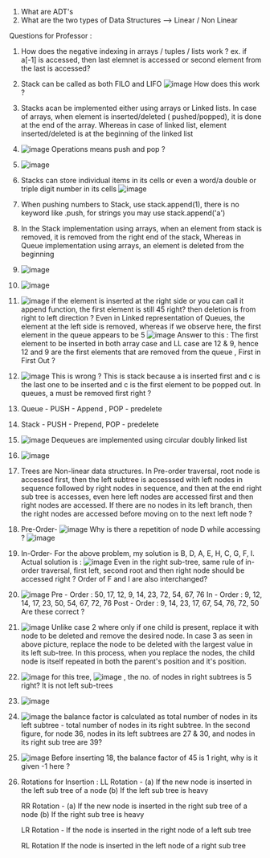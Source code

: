 

1. What are ADT's
2. What are the two types of Data Structures --> Linear / Non Linear


Questions for Professor :

1. How does the negative indexing in arrays / tuples / lists work ?
ex. if a[-1] is accessed, then last elemnet is accessed or second element from the last is accessed?
2. Stack can be called as both FILO and LIFO
![image](https://user-images.githubusercontent.com/90809823/146708344-aa3206d9-b7d1-4cb8-a52b-46966a382502.png)
How does this work ?

3. Stacks acan be implemented either using arrays or Linked lists. In case of arrays, when element is inserted/deleted ( pushed/popped), it is done at the end of the array. Whereas in case of linked list, element inserted/deleted is at the beginning of the linked list
4.  ![image](https://user-images.githubusercontent.com/90809823/147175376-21a640c5-7edf-456d-aec2-ac5e9f964788.png)
Operations means push and pop ?

5. ![image](https://user-images.githubusercontent.com/90809823/147271568-ea17f7f5-ea57-43c2-aa94-aa2b9fb6c7bd.png)
6. Stacks can store individual items in its cells or even a word/a double or triple digit number in its cells
 ![image](https://user-images.githubusercontent.com/90809823/147512497-7efe9f50-de4b-4648-8011-5da589796907.png)
 7. When pushing numbers to Stack, use stack.append(1), there is no keyword like .push,  for strings you may use stack.append('a')
 8. In the Stack implementation using arrays, when an element from stack is removed, it is removed from the right end of the stack, Whereas in Queue implementation using arrays, an element is deleted from the beginning
 9. ![image](https://user-images.githubusercontent.com/90809823/147526520-997f5ed7-51fc-4191-914a-95970ca6fada.png)
 10. ![image](https://user-images.githubusercontent.com/90809823/147526551-94a2850f-ef1c-48a3-9b69-44e27aa79791.png)
 11. ![image](https://user-images.githubusercontent.com/90809823/147623284-52870742-91d9-4a87-bda2-6f5cf2e24ad1.png)
 if the element is inserted at the right side or you can call it append function, the first element is still 45 right? then deletion is from right to left direction ? 
 Even in Linked representation of Queues, the element at the left side is removed, whereas if we observe here, the first element in the queue appears to be 5
 ![image](https://user-images.githubusercontent.com/90809823/147623450-7fd77c05-db7b-49ee-8f9f-652109b2ef33.png)
 Answer to this : The first element to be inserted in both array case and LL case are 12 & 9, hence 12 and 9 are the first elements that are removed from the queue , First in First Out ?
 12. ![image](https://user-images.githubusercontent.com/90809823/147623704-5de27b5f-45c7-44d5-9c96-49cb26e22ff7.png)
This is wrong ? This is stack because a is inserted first and c is the last one to be inserted and c is the first element to be popped out. In queues, a must be removed first right ?
13. Queue - PUSH - Append , POP - predelete
14. Stack - PUSH - Prepend, POP - predelete
15. ![image](https://user-images.githubusercontent.com/90809823/147625524-a1fddb24-a734-4d14-af9c-d955ac9d4952.png)
Dequeues are implemented using circular doubly linked list
16. ![image](https://user-images.githubusercontent.com/90809823/147898351-7c929f10-3d32-475a-9c82-48f721fa3fe3.png)
17. Trees are Non-linear data structures. In Pre-order traversal, root node is accessed first, then the left subtree is accesssed with left nodes in sequence followed by right nodes in sequence, and then at the end right sub tree is accesses, even here left nodes are accessed first and then right nodes are accessed. If there are no nodes in its left branch, then the right nodes are accessed before moving on to the next left node ? 
18. Pre-Order- ![image](https://user-images.githubusercontent.com/90809823/147992419-a5222d53-4671-45b3-b23e-a01d795fc7d2.png)
Why is there a repetition of node D while accessing ? ![image](https://user-images.githubusercontent.com/90809823/147992453-334d4220-9df1-494f-b7a5-04934b32bb4e.png)
19. In-Order- For the above problem, my solution is B, D, A, E, H, C, G, F, I. Actual solution is : ![image](https://user-images.githubusercontent.com/90809823/147993455-68108bc9-2500-4437-abd4-22d4f5b38afb.png)
Even in the right sub-tree, same rule of in-order traversal, first left, second root and then right node should be accessed right ? Order of F and I are also interchanged?
20. ![image](https://user-images.githubusercontent.com/90809823/147994087-8b92da89-2bc5-40fa-967e-fac58974d4e4.png)
Pre - Order : 50, 17, 12, 9, 14, 23, 72, 54, 67, 76
In - Order : 9, 12, 14, 17, 23, 50, 54, 67, 72, 76
Post - Order : 9, 14, 23, 17, 67, 54, 76, 72, 50
Are these correct ?
21. ![image](https://user-images.githubusercontent.com/90809823/148093853-84fd438a-462a-4f83-8251-964fe84e78d3.png)
Unlike case 2 where only if one child is present, replace it with node to be deleted and remove the desired node. In case 3 as seen in above picture, replace the node to be deleted with the largest value in its left sub-tree. In this process, when you replace the nodes, the child node is itself repeated in both the parent's position and it's position.
22. ![image](https://user-images.githubusercontent.com/90809823/148095227-eac2172f-7cc6-44e7-9bd5-0b2846332c9e.png)
for this tree, ![image](https://user-images.githubusercontent.com/90809823/148095328-986e9971-b04c-417d-836c-c064e623c5f7.png) , the no. of nodes in right subtrees is 5 right? It is not left sub-trees
23. ![image](https://user-images.githubusercontent.com/90809823/148101282-bcdeb8df-2b07-434a-9573-f0f39e07ecd7.png)
24. ![image](https://user-images.githubusercontent.com/90809823/148248230-51849cae-0736-4158-b5dd-d1788ad58ff5.png)
the balance factor is calculated as total number of nodes in its left subtree - total number of nodes in its right subtree. In the second figure, for node 36, nodes in its left subtrees are 27 & 30, and nodes in its right sub tree are 39?
25. ![image](https://user-images.githubusercontent.com/90809823/148259659-986b57cb-15a5-4a4e-87b7-21d4df7adea9.png)
Before inserting 18, the balance factor of 45 is 1 right, why is it given -1 here ?
26. Rotations for Insertion :
    LL Rotation - (a) If the new node is inserted in the left sub tree of a node 
                  (b) If the left sub tree is heavy
                  
    RR Rotation - (a) If the new node is inserted in the right sub tree of a node 
                  (b) If the right sub tree is heavy
                  
    LR Rotation - If the node is inserted in the right node of a left sub tree
    
    RL Rotation  If the node is inserted in the left node of a right sub tree



